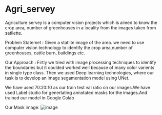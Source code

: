 # Agri_servey

Agriculture servey is a computer vision projects which is aimed to know the crop area, number of greenhouses in a locality from the images taken from satilette.

Problem Statemet : Given a statlite image of the area. we need to use computer vision technology to identify the crop area,number of  greenhouses, cattle burn, buildings etc.

Our Approach : Firtly we tried with image processing techniques to identify the boundaries but it coulded worked well because of many color varients in single type class. Then we used 
Deep learning technologies, where our task is to develop an image segamentation model  using UNet.

We have used 70:20:10 as our train test val ratio on our images.We have used Label studio for genertating annotated masks for the images.And trained our model in Google Colab

Our Mask image:
![image](https://github.com/mithin-kumar/Agri_servey/assets/82752630/61032848-2e82-4044-a8ff-ea76349839b1)
